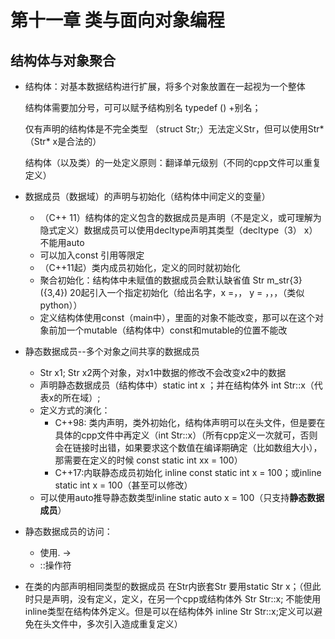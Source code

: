 # 第十一章 类与面向对象编程

## 结构体与对象聚合

- 结构体：对基本数据结构进行扩展，将多个对象放置在一起视为一个整体

  结构体需要加分号，可可以赋予结构别名 typedef () +别名；

  仅有声明的结构体是不完全类型 （struct Str;）无法定义Str，但可以使用Str* （Str* x是合法的）

  结构体（以及类）的一处定义原则：翻译单元级别（不同的cpp文件可以重复定义）

- 数据成员（数据域）的声明与初始化（结构体中间定义的变量）
  - （C++ 11）结构体的定义包含的数据成员是声明（不是定义，或可理解为隐式定义）数据成员可以使用decltype声明其类型（decltype（3） x）不能用auto
  - 可以加入const 引用等限定
  - （C++11起）类内成员初始化，定义的同时就初始化
  - 聚合初始化：结构体中未赋值的数据成员会默认缺省值 Str m_str{3} ({3,4}) 20起引入一个指定初始化（给出名字，x  =，， y = ，，，（类似python））
  - 定义结构体使用const（main中），里面的对象不能改变，那可以在这个对象前加一个mutable（结构体中）const和mutable的位置不能改
- 静态数据成员--多个对象之间共享的数据成员
  - Str x1; Str x2两个对象，对x1中数据的修改不会改变x2中的数据
  - 声明静态数据成员（结构体中）static int x ；并在结构体外 int Str::x（代表x的所在域）;
  - 定义方式的演化：
    - C++98: 类内声明，类外初始化，结构体声明可以在头文件，但是要在具体的cpp文件中再定义（int Str::x）（所有cpp定义一次就可，否则会在链接时出错，如果要求这个数值在编译期确定（比如数组大小），那需要在定义的时候 const static int xx = 100）
    - C++17:内联静态成员初始化 inline const static int x = 100；或inline static int x = 100（甚至可以修改）
  - 可以使用auto推导静态数类型inline static auto x = 100（只支持**静态数据成员**）
- 静态数据成员的访问：
  - 使用. ->
  - ::操作符
- 在类的内部声明相同类型的数据成员 在Str内嵌套Str 要用static Str x；（但此时只是声明，没有定义，定义，在另一个cpp或结构体外 Str Str::x;  不能使用inline类型在结构体外定义。但是可以在结构体外 inline Str Str::x;定义可以避免在头文件中，多次引入造成重复定义）